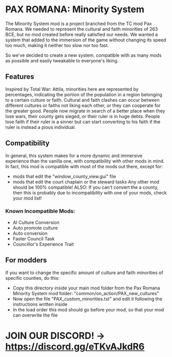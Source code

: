 # PAX ROMANA: Minority System

The Minority System mod is a project branched from the TC mod Pax Romana. We needed to represent the cultural and faith minorities of 263 BCE, but no mod created before really satisfied our needs. We wanted a system that added to the immersion of the game without changing its speed too much, making it neither too slow nor too fast.

So we've decided to create a new system, compatible with as many mods as possible and easily tweakable to everyone's liking.

## Features

Inspired by Total War: Attila, minorities here are represented by percentages, indicating the portion of the population in a region belonging to a certain culture or faith. Cultural and faith clashes can occur between different cultures or faiths not liking each other, or they can cooperate for the greater good. People now migrate in search of a better place when they lose wars, their county gets sieged, or their ruler is in huge debts. People lose faith if their ruler is a sinner but can start converting to his faith if the ruler is instead a pious individual.

## Compatibility

In general, this system makes for a more dynamic and immersive experience than the vanilla one, with compatibility with other mods in mind. In fact, this mod is compatible with most of the mods out there, except for:

- mods that edit the "window_county_view.gui" file
- mods that edit the court chaplain or the steward tasks
  Any other mod should be 100% compatible!
  ALSO: If you can't convert the a county, then this is probably due to incompatibility with one of your mods, check your mod list!

### Known Incompatible Mods:

- AI Culture Conversion
- Auto promote culture
- Auto conversion
- Faster Council Task
- Councillor's Experience Trait

## For modders

If you want to change the specific amount of culture and faith minorities of specific counties, do this:

- Copy this directory inside your main mod folder from the Pax Romana Minority System mod folder: "common/on_action/PAX_new_cultures"
- Now open the file "PAX_custom_minorities.txt" and edit it following the instructions written inside
- In the load order this mod should go before your mod, so that your mod can overwrite the file

# JOIN OUR DISCORD! -> https://discord.gg/eTKvAJkdR6
